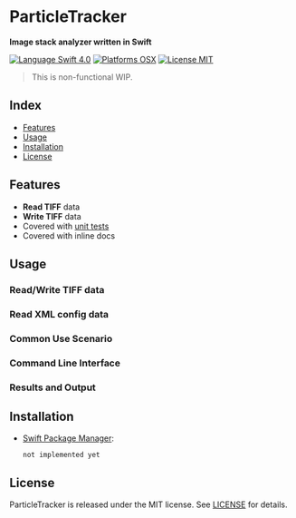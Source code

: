 # ParticleTracker
**Image stack analyzer written in Swift**

[![Language Swift 4.0](https://img.shields.io/badge/Language-Swift%204.0-orange.svg?style=flat)](https://swift.org)
[![Platforms OSX](https://img.shields.io/badge/Platforms-OS%20X-lightgray.svg?style=flat)](http://www.apple.com)
[![License MIT](https://img.shields.io/badge/License-MIT-lightgrey.svg?style=flat)](https://github.com/dndydon/ParticleTracker/blob/master/LICENSE.txt)

> This is non-functional WIP.

## Index
- [Features](#features)
- [Usage](#usage)
- [Installation](#installation)
- [License](#license)

## Features
- **Read TIFF** data
- **Write TIFF** data
- Covered with [unit tests](https://github.com/dndydon/ParticleTracker/blob/master/ParticleTests/ParticleTests.swift)
- Covered with inline docs

## Usage

### Read/Write TIFF data

### Read XML config data

### Common Use Scenario

### Command Line Interface

### Results and Output

## Installation

- [Swift Package Manager](https://swift.org/package-manager/):

	```
	not implemented yet
	```


## License
ParticleTracker is released under the MIT license. See [LICENSE](LICENSE.txt) for details.
